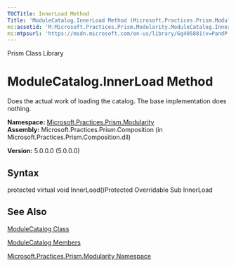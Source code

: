 ```yaml
---
TOCTitle: InnerLoad Method
Title: 'ModuleCatalog.InnerLoad Method (Microsoft.Practices.Prism.Modularity)'
ms:assetid: 'M:Microsoft.Practices.Prism.Modularity.ModuleCatalog.InnerLoad'
ms:mtpsurl: 'https://msdn.microsoft.com/en-us/library/Gg405881(v=PandP.50)'
---
```


Prism Class Library

ModuleCatalog.InnerLoad Method
==================================

Does the actual work of loading the catalog. The base implementation does nothing.

**Namespace:** [Microsoft.Practices.Prism.Modularity](https://msdn.microsoft.com/n:microsoft.practices.prism.modularity)
**Assembly:** Microsoft.Practices.Prism.Composition (in Microsoft.Practices.Prism.Composition.dll)

**Version:** 5.0.0.0 (5.0.0.0)

## Syntax


<span id="syntaxToggle"></span>protected virtual void InnerLoad()Protected Overridable Sub InnerLoad

See Also
--------


[ModuleCatalog Class](https://msdn.microsoft.com/t:microsoft.practices.prism.modularity.modulecatalog)

[ModuleCatalog Members](https://msdn.microsoft.com/allmembers.t:microsoft.practices.prism.modularity.modulecatalog)

[Microsoft.Practices.Prism.Modularity Namespace](https://msdn.microsoft.com/n:microsoft.practices.prism.modularity)
